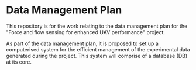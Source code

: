 # Data Management Plan

This repository is for the work relating to the data management plan for the "Force and flow sensing for enhanced UAV performance" project.

As part of the data management plan, it is proposed to set up a computerised system for the efficient management of the experimental data generated during the project. This system will comprise of a database (DB) at its core.
